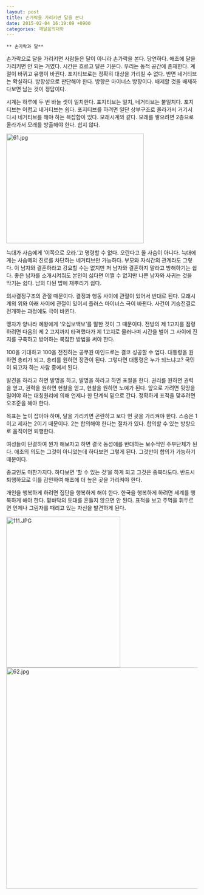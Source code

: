 ```yaml
---
layout: post
title: 손가락을 가리키면 달을 본다
date: 2015-02-04 16:19:09 +0900
categories: 깨달음의대화
---
```

 
    ** 손가락과 달** 

  


손가락으로 달을 가리키면 사람들은 달이 아니라 손가락을 본다. 당연하다. 애초에 달을 가리키면 안 되는 거였다. 시간은 흐르고 달은 기운다. 우리는 동적 공간에 존재한다. 계절이 바뀌고 유행이 바뀐다. 포지티브로는 정확히 대상을 가리킬 수 없다. 반면 네거티브는 확실하다. 방향성으로 판단해야 한다. 방향은 마이너스 방향이다. 배제할 것을 배제하다보면 남는 것이 정답이다. 

  


시계는 하루에 두 번 바늘 셋이 일치한다. 포지티브는 일치, 네거티브는 불일치다. 포지티브는 어렵고 네거티브는 쉽다. 포지티브를 하려면 일단 상부구조로 올라가서 거기서 다시 네거티브를 해야 하는 복잡함이 있다. 모래시계와 같다. 모래를 쌓으려면 2층으로 올라가서 모래를 방출해야 한다. 쉽지 않다. 

  





<img src="assets/attach/images/198/416/563/61.jpg" alt="61.jpg" width="362" height="289" /> 

  


늑대가 사슴에게 ‘이쪽으로 오라.’고 명령할 수 없다. 오란다고 올 사슴이 아니다. 늑대에게는 사슴떼의 진로를 차단하는 네거티브만 가능하다. 부모와 자식간의 관계라도 그렇다. 이 남자와 결혼하라고 강요할 수는 없지만 저 남자와 결혼하지 말라고 방해하기는 쉽다. 좋은 남자를 소개시켜줘도 본인이 싫다면 어쩔 수 없지만 나쁜 남자와 사귀는 것을 막기는 쉽다. 남의 다된 밥에 재뿌리기 쉽다. 

  


의사결정구조의 관절 때문이다. 결정과 행동 사이에 관절이 있어서 반대로 된다. 모래시계의 위와 아래 사이에 관절이 있어서 플러스 마이너스 극이 바뀐다. 사건이 기승전결로 전개하는 과정에도 극이 바뀐다. 

  


맹자가 양나라 혜왕에게 ‘오십보백보’를 말한 것이 그 때문이다. 전방의 제 1고지를 점령하려면 다음의 제 2 고지까지 타격했다가 제 1고지로 물러나며 시간을 벌어 그 사이에 진지를 구축하고 방어하는 복잡한 방법을 써야 한다. 

  


100을 기대하고 100을 전진하는 공무원 마인드로는 결코 성공할 수 업다. 대통령을 원하면 총리가 되고, 총리를 원하면 장관이 된다. 그렇다면 대통령은 누가 되느냐고? 국민이 되고자 하는 사람 중에서 된다. 

  


발견을 하라고 하면 발명을 하고, 발명을 하라고 하면 표절을 한다. 권리를 원하면 권력을 얻고, 권력을 원하면 현찰을 얻고, 현찰을 원하면 노예가 된다. 앞으로 가려면 뒷땅을 밀어야 하는 대칭원리에 의해 언제나 한 단계씩 밑으로 간다. 정확하게 표적을 맞추려면 오조준을 해야 한다. 

  


목표는 높이 잡아야 하며, 달을 가리키면 곤란하고 보다 먼 곳을 가리켜야 한다. 스승은 1이고 제자는 2이기 때문이다. 2는 합의해야 한다는 절차가 있다. 합의할 수 있는 방향으로 움직이면 퇴행한다. 

  


여성들이 단결하여 뭔가 해보자고 하면 결국 동성애를 반대하는 보수적인 주부단체가 된다. 애초의 의도는 그것이 아니었는데 하다보면 그렇게 된다. 그것만이 합의가 가능하기 때문이다. 

  


종교인도 마찬가지다. 하다보면 ‘할 수 있는 것’을 하게 되고 그것은 종북타도다. 반드시 퇴행하므로 이를 감안하여 애초에 더 높은 곳을 가리켜야 한다. 

  


개인을 행복하게 하려면 집단을 행복하게 해야 한다. 한국을 행복하게 하려면 세계를 행복하게 해야 한다. 밑바닥의 토대를 흔들지 않으면 안 된다. 표적을 보고 주먹을 휘두르면 언제나 그림자를 때리고 있는 자신을 발견하게 된다. 

  



<img src="assets/attach/images/198/416/563/111.JPG" alt="111.JPG" width="300" height="397" />   


  



<img src="assets/attach/images/198/416/563/62.jpg" alt="62.jpg" width="562" height="583" />

